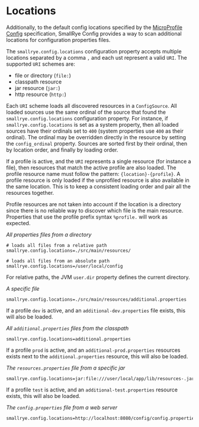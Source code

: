 # Locations

Additionally, to the default config locations specified by the 
[MicroProfile Config](https://github.com/eclipse/microprofile-config/) specification, SmallRye Config provides a way to
scan additional locations for configuration properties files.

The `smallrye.config.locations` configuration property accepts multiple locations separated by a comma `,` and each 
ust represent a valid `URI`. The supported `URI` schemes are:

- file or directory (`file:`)
- classpath resource
- jar resource (`jar:`)
- http resource (`http:`)

Each `URI` scheme loads all discovered resources in a `ConfigSource`. All loaded sources use the same ordinal of the 
source that found the `smallrye.config.locations` configuration property. For instance, if `smallrye.config.locations` 
is set as a system property, then all loaded sources have their ordinals set to `400` (system properties use `400` as
their ordinal). The ordinal may be overridden directly in the resource by setting the `config_ordinal` property. 
Sources are sorted first by their ordinal, then by location order, and finally by loading order.

If a profile is active, and the `URI` represents a single resource (for instance a file), then resources that match 
the active profile are also loaded. The profile resource name must follow the pattern: `{location}-{profile}`. A 
profile resource is only loaded if the unprofiled resource is also available in the same location. This is to keep a 
consistent loading order and pair all the resources together.

Profile resources are not taken into account if the location is a directory since there is no reliable way to discover 
which file is the main resource. Properties that use the profile prefix syntax `%profile.` will work as expected.

_All properties files from a directory_

```properties
# loads all files from a relative path
smallrye.config.locations=./src/main/resources/

# loads all files from an absolute path
smallrye.config.locations=/user/local/config
```

For relative paths, the JVM `user.dir` property defines the current directory.

_A specific file_

```properties title="./src/main/resources/additional.properties"
smallrye.config.locations=./src/main/resources/additional.properties
```

If a profile `dev` is active, and an `additional-dev.properties` file exists, this will also be loaded.

_All `additional.properties` files from the classpath_

```properties title="additional.properties"
smallrye.config.locations=additional.properties
```

If a profile `prod` is active, and an `additional-prod.properties` resources exists next to the `additional.properties` 
resource, this will also be loaded.

_The `resources.properties` file from a specific jar_

```properties title="jar:file:///user/local/app/lib/resources-.jar!/resources.properties"
smallrye.config.locations=jar:file:///user/local/app/lib/resources-.jar!/resources.properties
```

If a profile `test` is active, and an `additional-test.properties` resource exists, this will also be loaded.

_The `config.properties` file from a web server_

```properties title="http://localhost:8080/config/config.properties"
smallrye.config.locations=http://localhost:8080/config/config.properties
```
